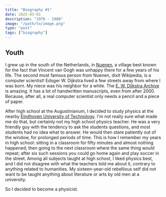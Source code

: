 ```yaml
---
title: "Biography #1"
date: 2025-03-01
description: "1970 - 1988"
image: "/path/to/image.png"
type: "post"
tags: ["biography"]
---
```

## Youth

I grew up in the south of the Netherlands, in [Nuenen](https://en.wikipedia.org/wiki/Nuenen), a village best known for the fact that Vincent van Gogh was unhappy there for a few years of his life. The second most famous person from Nuenen, dixit Wikipedia, is a computer scientist! Edsger W. Dijkstra lived a few streets away from where I was born. My niece was his neighbor for a while. The [E. W. Dijkstra Archive](https://www.cs.utexas.edu/users/EWD/) is amazing. It has a lot of handwritten manuscripts, even from after 2000. Because, after all, a real computer scientist only needs a pencil and a piece of paper.

After high school at the Augustinianum, I decided to study physics at the nearby [Eindhoven University of Technology](https://www.tue.nl). I'm not really sure what made me do that, but certainly not my high school physics teacher. He was a very friendly guy with the tendency to ask the students questions, and most students had no idea what to answer. He would then stare patiently out of the window, for prolonged periods of time. This is how I remember my years in high school: sitting in a classroom for fifty minutes and almost nothing happened; then going to the next classroom where the same thing would repeat; after six such sessions you could go home again and play soccer in the street. Among all subjects taught at high school, I liked physics best, and I did not disagree with what the teachers told me about it, contrary to anything related to humanities. My sixteen-year-old rebellious self did not want to be taught anything about literature or arts by old men at a university. 

So I decided to become a physicist. 
